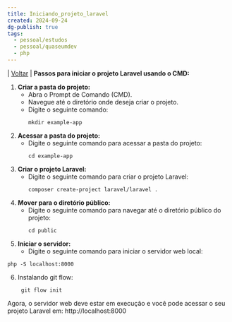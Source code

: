 ```yaml
---
title: Iniciando_projeto_laravel
created: 2024-09-24
dg-publish: true
tags:
  - pessoal/estudos
  - pessoal/quaseumdev
  - php
---
```

| [Voltar](index) |
**Passos para iniciar o projeto Laravel usando o CMD:**

1. **Criar a pasta do projeto:**
   - Abra o Prompt de Comando (CMD).
   - Navegue até o diretório onde deseja criar o projeto.
   - Digite o seguinte comando:
     ```
     mkdir example-app
     ```
2. **Acessar a pasta do projeto:**
   - Digite o seguinte comando para acessar a pasta do projeto:
     ```
     cd example-app
     ```
3. **Criar o projeto Laravel:**
   - Digite o seguinte comando para criar o projeto Laravel:
     ```
     composer create-project laravel/laravel .
     ```
4. **Mover para o diretório público:**
   - Digite o seguinte comando para navegar até o diretório público do projeto:
     ```
     cd public
     ```
5. **Iniciar o servidor:**
   - Digite o seguinte comando para iniciar o servidor web local:
 ```
 php -S localhost:8000
 ```
6. Instalando git flow:
    ```
     git flow init
    ```

Agora, o servidor web deve estar em execução e você pode acessar o seu projeto Laravel em:
http://localhost:8000